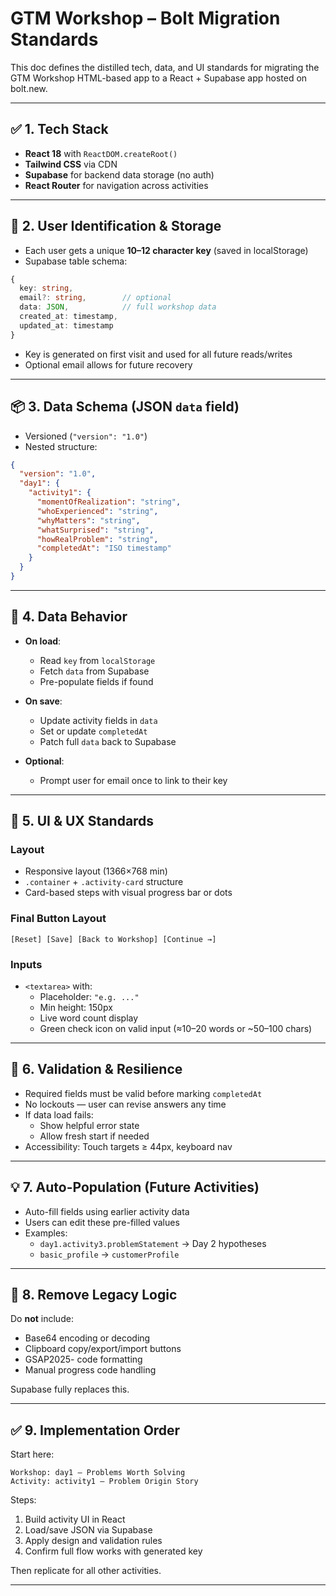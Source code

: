 # GTM Workshop – Bolt Migration Standards

This doc defines the distilled tech, data, and UI standards for migrating the GTM Workshop HTML-based app to a React + Supabase app hosted on bolt.new.

---

## ✅ 1. Tech Stack

- **React 18** with `ReactDOM.createRoot()`
- **Tailwind CSS** via CDN
- **Supabase** for backend data storage (no auth)
- **React Router** for navigation across activities

---

## 🔑 2. User Identification & Storage

- Each user gets a unique **10–12 character key** (saved in localStorage)
- Supabase table schema:

```ts
{
  key: string,
  email?: string,        // optional
  data: JSON,            // full workshop data
  created_at: timestamp,
  updated_at: timestamp
}
```

- Key is generated on first visit and used for all future reads/writes
- Optional email allows for future recovery

---

## 📦 3. Data Schema (JSON `data` field)

- Versioned (`"version": "1.0"`)
- Nested structure:

```json
{
  "version": "1.0",
  "day1": {
    "activity1": {
      "momentOfRealization": "string",
      "whoExperienced": "string",
      "whyMatters": "string",
      "whatSurprised": "string",
      "howRealProblem": "string",
      "completedAt": "ISO timestamp"
    }
  }
}
```

---

## 🔁 4. Data Behavior

- **On load**:
  - Read `key` from `localStorage`
  - Fetch `data` from Supabase
  - Pre-populate fields if found

- **On save**:
  - Update activity fields in `data`
  - Set or update `completedAt`
  - Patch full `data` back to Supabase

- **Optional**:
  - Prompt user for email once to link to their key

---

## 🎨 5. UI & UX Standards

### Layout
- Responsive layout (1366×768 min)
- `.container` + `.activity-card` structure
- Card-based steps with visual progress bar or dots

### Final Button Layout

```
[Reset] [Save] [Back to Workshop] [Continue →]
```

### Inputs
- `<textarea>` with:
  - Placeholder: `"e.g. ..."`
  - Min height: 150px
  - Live word count display
  - Green check icon on valid input (≈10–20 words or ~50–100 chars)

---

## 🧪 6. Validation & Resilience

- Required fields must be valid before marking `completedAt`
- No lockouts — user can revise answers any time
- If data load fails:
  - Show helpful error state
  - Allow fresh start if needed
- Accessibility: Touch targets ≥ 44px, keyboard nav

---

## 💡 7. Auto-Population (Future Activities)

- Auto-fill fields using earlier activity data
- Users can edit these pre-filled values
- Examples:
  - `day1.activity3.problemStatement` → Day 2 hypotheses
  - `basic_profile` → `customerProfile`

---

## 🚫 8. Remove Legacy Logic

Do **not** include:
- Base64 encoding or decoding
- Clipboard copy/export/import buttons
- GSAP2025- code formatting
- Manual progress code handling

Supabase fully replaces this.

---

## ✅ 9. Implementation Order

Start here:
```
Workshop: day1 – Problems Worth Solving
Activity: activity1 – Problem Origin Story
```

Steps:
1. Build activity UI in React
2. Load/save JSON via Supabase
3. Apply design and validation rules
4. Confirm full flow works with generated key

Then replicate for all other activities.

---